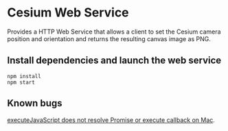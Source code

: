 Cesium Web Service
==================

Provides a HTTP Web Service that allows a client to set the Cesium camera position and orientation and returns the resulting canvas image as PNG.

## Install dependencies and launch the web service
```shell
npm install
npm start
```

## Known bugs
[executeJavaScript does not resolve Promise or execute callback on Mac](https://github.com/electron/electron/issues/9073).
